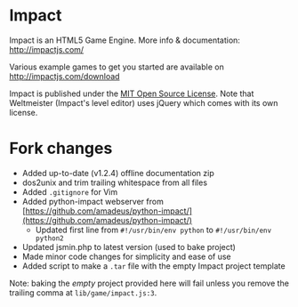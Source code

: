 # Impact

Impact is an HTML5 Game Engine. More info & documentation: http://impactjs.com/

Various example games to get you started are available on http://impactjs.com/download

Impact is published under the [MIT Open Source License](http://opensource.org/licenses/mit-license.php). Note that Weltmeister (Impact's level editor) uses jQuery which comes with its own license.

# Fork changes
* Added up-to-date (v1.2.4) offline documentation zip
* dos2unix and trim trailing whitespace from all files
* Added `.gitignore` for Vim
* Added python-impact webserver from [https://github.com/amadeus/python-impact/](https://github.com/amadeus/python-impact/)
  * Updated first line from `#!/usr/bin/env python` to `#!/usr/bin/env python2`
* Updated jsmin.php to latest version (used to bake project)
* Made minor code changes for simplicity and ease of use
* Added script to make a `.tar` file with the empty Impact project template

Note: baking the *empty* project provided here will fail unless you remove the trailing comma at `lib/game/impact.js:3`.
